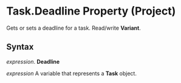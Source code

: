 
# Task.Deadline Property (Project)

Gets or sets a deadline for a task. Read/write  **Variant**.


## Syntax

 _expression_. **Deadline**

 _expression_ A variable that represents a **Task** object.

